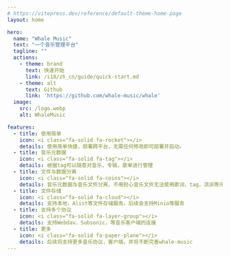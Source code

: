 ```yaml
---
# https://vitepress.dev/reference/default-theme-home-page
layout: home

hero:
  name: "Whale Music"
  text: "一个音乐管理平台"
  tagline: ""
  actions:
    - theme: brand
      text: 快速开始
      link: /i18/zh_cn/guide/quick-start.md
    - theme: alt
      text: Github
      link: 'https://github.com/whale-music/whale'
  image:
    src: /logo.webp
    alt: WhaleMusic

features:
  - title: 使用简单
    icon: <i class="fa-solid fa-rocket"></i>
    details: 使用简单快捷，部署跨平台，无需任何修改即可部署并启动。
  - title: 音乐元数据
    icon: <i class="fa-solid fa-tag"></i>
    details: 根据tag可以随意对音乐，专辑，歌单进行管理
  - title: 文件与数据分离
    icon: <i class="fa-solid fa-coins"></i>
    details: 音乐元数据与音乐文件分离，不用担心音乐文件无法使用歌词，tag，流派等元数据
  - title: 文件存储
    icon: <i class="fa-solid fa-cloud"></i>
    details: 支持本地，Alist等文件存储服务，后续会支持Minio等服务
  - title: 支持多个协议
    icon: <i class="fa-solid fa-layer-group"></i>
    details: 支持Webdav，Subsonic，等音乐客户端的连接
  - title: 更多
    icon: <i class="fa-solid fa-paper-plane"></i>
    details: 后续将支持更多音乐协议，客户端，并将不断完善whale-music
---
```


<style>
:root {
  --vp-home-hero-name-color: transparent;
  --vp-home-hero-name-background: -webkit-linear-gradient(120deg, #5352ED 30%, #41d1ff);

  --vp-home-hero-image-background-image: linear-gradient(-45deg, #5352ED 50%, #47caff 50%);
  --vp-home-hero-image-filter: blur(44px);
}

@media (min-width: 640px) {
  :root {
    --vp-home-hero-image-filter: blur(56px);
  }
}

@media (min-width: 960px) {
  :root {
    --vp-home-hero-image-filter: blur(68px);
  }
}
</style>
